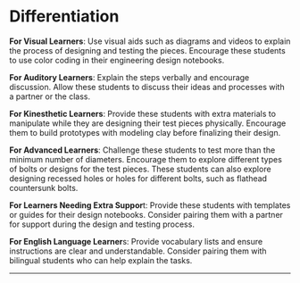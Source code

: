 # Differentiation
**For Visual Learners**: Use visual aids such as diagrams and videos to explain the process of designing and testing the pieces. Encourage these students to use color coding in their engineering design notebooks.

**For Auditory Learners**: Explain the steps verbally and encourage discussion. Allow these students to discuss their ideas and processes with a partner or the class.

**For Kinesthetic Learners**: Provide these students with extra materials to manipulate while they are designing their test pieces physically. Encourage them to build prototypes with modeling clay before finalizing their design.

**For Advanced Learners**: Challenge these students to test more than the minimum number of diameters. Encourage them to explore different types of bolts or designs for the test pieces. These students can also explore designing recessed holes or holes for different bolts, such as flathead countersunk bolts.

**For Learners Needing Extra Suppor**t: Provide these students with templates or guides for their design notebooks. Consider pairing them with a partner for support during the design and testing process.

**For English Language Learner**s: Provide vocabulary lists and ensure instructions are clear and understandable. Consider pairing them with bilingual students who can help explain the tasks.

---
